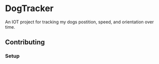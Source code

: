 # DogTracker
An IOT project for tracking my dogs postition, speed, and orientation over time. 


## Contributing

### Setup 

